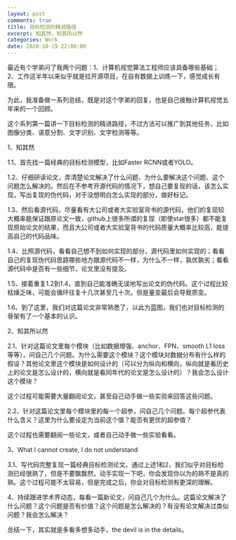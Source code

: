 ```yaml
---
layout: post
comments: true
title: 目标检测的精进路径
excerpt: 知其然，知其所以然
categories: Work
date: 2020-10-19 22:00:00
---
```


最近有个学弟问了我两个问题：1、计算机视觉算法工程师应该具备哪些基础；2、工作这半年以来似乎就是拉开源项目，在自有数据上训练一下，感觉成长有限。

为此，我准备做一系列总结，既是对这个学弟的回复，也是自己接触计算机视觉五年来的一个回顾。

这个系列第一篇讲一下目标检测的精进路径，不过方法可以推广到其他任务，比如图像分类、语意分割、文字识别、文字检测等等。

1、知其然

1.1、首先找一篇经典的目标检测模型，比如Faster RCNN或者YOLO。

1.2、仔细研读论文，弄清楚论文解决了什么问题、为什么要解决这个问题、这个问题怎么解决的。然后在不参考开源代码的情况下，想自己要复现的话，该怎么实现，写出复现的伪代码，对于没想明白怎么实现的部分，做好标记。

1.3、然后看源代码，尽量看有大公司或者大实验室背书的源代码，他们的复现较大概率能保证跟原论文一致，github上很多所谓的复现（即使star很多）都不能复现原始论文的结果，而且大公司或者大实验室背书的代码质量大概率比较高，能提高自己的代码品味。

1.4、比照源代码，看看自己想不到如何实现的部分，源代码里如何实现的；看看自己的复现伪代码思路哪些地方跟源代码不一样，为什么不一样，孰优孰劣；看看源代码中是否有一些细节，论文里没有提及。

1.5、接着重复1.2到1.4，直到自己能准确无误地写出论文的伪代码。这个过程比较枯燥乏味，可能会循环往复十几次甚至几十次。但是量变最后会导致质变。

1.6、到了这里，我们对这篇论文非常熟悉了，以此为蓝图，我们也对目标检测的骨架有了一个基本的认识。

2、知其所以然

2.1、针对这篇论文里每个模块（比如数据增强、anchor、FPN、smooth L1 loss等等），问自己几个问题。为什么需要这个模块？这个模块对数据分布有什么样的假设？其他论文里这个模块是如何设计的（可以分为纵向和横向，纵向就是看历史上的论文是怎么设计的，横向就是看同年代的论文是怎么设计的）？我会怎么设计这个模块？

这个过程可能需要大量翻阅论文，甚至自己动手做一些实验来回答这些问题。

2.2、针对这篇论文里每个模块里的每一个超参，问自己几个问题。每个超参代表什么含义？这里为什么要设定为当前这个值？能否有更优的超参值？

这个过程也需要翻阅一些论文，或者自己动手做一些实验看看。

3、What I cannot create, I do not understand

3.1、写代码完整复现一篇经典目标检测论文。通过上述1和2，我们似乎对目标检测已经很熟了，但是不要飘飘然，动手实现一下吧，你会发现你以为的熟不是真的熟。这个过程可能不太容易，但是完成之后，你会对目标检测有更深的理解。

4、持续跟进学术界动态，每看一篇新论文，问自己几个为什么。这篇论文解决了什么问题？这个问题是否有价值？这个问题是怎么解决的？有没有论文解决过类似问题？我会怎么解决？

总结一下，其实就是多看多想多动手，the devil is in the details。
